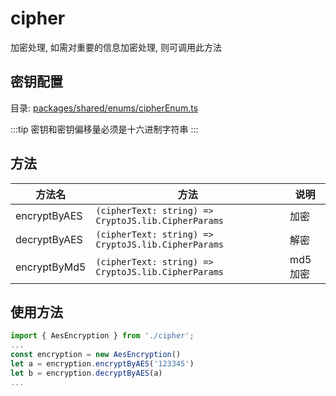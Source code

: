 # cipher
加密处理, 如需对重要的信息加密处理, 则可调用此方法

## 密钥配置

目录: [packages/shared/enums/cipherEnum.ts](packages/shared/enums/cipherEnum.ts)

:::tip
密钥和密钥偏移量必须是十六进制字符串
:::

## 方法

| 方法名    |                                 方法                          | 说明              |
| -------- | ------------------------------------------------------------ | ---------------- |
| encryptByAES      | `(cipherText: string) => CryptoJS.lib.CipherParams` | 加密     |
| decryptByAES   |  `(cipherText: string) => CryptoJS.lib.CipherParams`   | 解密 |
| encryptByMd5   |  `(cipherText: string) => CryptoJS.lib.CipherParams`   | md5加密 |

## 使用方法

```js
import { AesEncryption } from './cipher';
...
const encryption = new AesEncryption()
let a = encryption.encryptByAES('123345')
let b = encryption.decryptByAES(a)
...
```